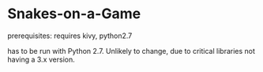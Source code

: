 Snakes-on-a-Game
================
prerequisites:
requires kivy, python2.7

has to be run with Python 2.7. Unlikely to change, due to critical libraries not having a 3.x version. 
